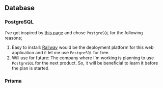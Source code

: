 ## Database

### PostgreSQL

I've got inspired by [this page](https://blitzjs.com/docs/database-overview) and chose `PostgreSQL` for the following reasons;

1. Easy to install: [Railway](https://railway.app/) would be the deployment platform for this web application and it let me use `PostgreSQL` for free.
2. Will use for future: The company where I'm working is planning to use `PostgreSQL` for the next product. So, it will be beneficial to learn it before the plan is started.

### Prisma
